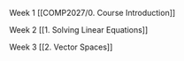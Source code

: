 Week 1
[[COMP2027/0. Course Introduction]]

Week 2
[[1. Solving Linear Equations]]

Week 3
[[2. Vector Spaces]]

